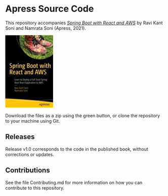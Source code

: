 # Apress Source Code

This repository accompanies [*Spring Boot with React and AWS*](https://www.apress.com/9781484273913) by Ravi Kant Soni and Namrata Soni (Apress, 2021).

[comment]: #cover
![Cover image](9781484273913.jpg)

Download the files as a zip using the green button, or clone the repository to your machine using Git.

## Releases

Release v1.0 corresponds to the code in the published book, without corrections or updates.

## Contributions

See the file Contributing.md for more information on how you can contribute to this repository.